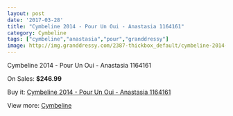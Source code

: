```yaml
---
layout: post
date: '2017-03-28'
title: "Cymbeline 2014 - Pour Un Oui - Anastasia 1164161"
category: Cymbeline
tags: ["cymbeline","anastasia","pour","granddressy"]
image: http://img.granddressy.com/2387-thickbox_default/cymbeline-2014-pour-un-oui-anastasia-1164161.jpg
---
```

Cymbeline 2014 - Pour Un Oui - Anastasia 1164161

On Sales: **$246.99**
<a href="https://www.granddressy.com/en/cymbeline/1966-cymbeline-2014-pour-un-oui-anastasia-1164161.html"><amp-img layout="responsive" width="600" height="600" src="//img.granddressy.com/2387-thickbox_default/cymbeline-2014-pour-un-oui-anastasia-1164161.jpg" alt="Cymbeline 2014 - Pour Un Oui - Anastasia 1164161 0" /></a>

Buy it: [Cymbeline 2014 - Pour Un Oui - Anastasia 1164161](https://www.granddressy.com/en/cymbeline/1966-cymbeline-2014-pour-un-oui-anastasia-1164161.html "Cymbeline 2014 - Pour Un Oui - Anastasia 1164161")

View more: [Cymbeline](https://www.granddressy.com/en/71-cymbeline "Cymbeline")